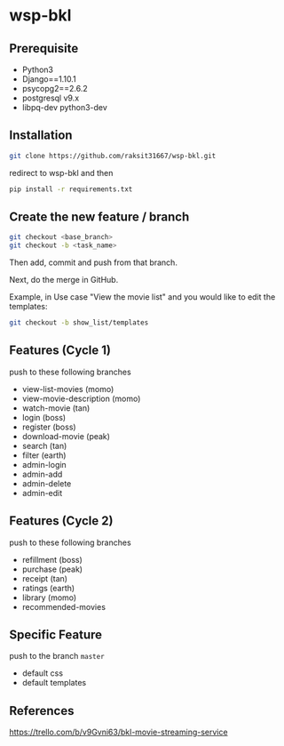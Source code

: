 # wsp-bkl

## Prerequisite
- Python3
- Django==1.10.1
- psycopg2==2.6.2
- postgresql v9.x
- libpq-dev python3-dev

## Installation
``` sh
git clone https://github.com/raksit31667/wsp-bkl.git
```

redirect to wsp-bkl and then
``` sh
pip install -r requirements.txt
```

## Create the new feature / branch
``` sh
git checkout <base_branch>
git checkout -b <task_name>
```
Then add, commit and push from that branch.

Next, do the merge in GitHub.

Example, in Use case "View the movie list" and you would like to edit the templates:
``` sh
git checkout -b show_list/templates
```

## Features (Cycle 1)
push to these following branches

- view-list-movies (momo)
- view-movie-description (momo)
- watch-movie (tan)
- login (boss)
- register (boss)
- download-movie (peak)
- search (tan)
- filter (earth)
- admin-login
- admin-add
- admin-delete
- admin-edit

## Features (Cycle 2)
push to these following branches

- refillment (boss)
- purchase (peak)
- receipt (tan)
- ratings (earth)
- library (momo)
- recommended-movies

## Specific Feature
push to the branch ```master```
- default css
- default templates

## References
https://trello.com/b/v9Gvni63/bkl-movie-streaming-service
